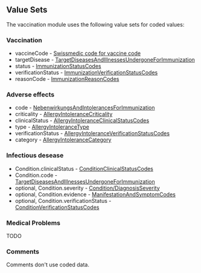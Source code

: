 ## Value Sets

The vaccination module uses the following value sets for coded values:

### Vaccination

- vaccineCode - [Swissmedic code for vaccine code](http://fhir.ch/ig/ch-vacd/ValueSet-ch-vacd-vaccines-vs.html)
- targetDisease - [TargetDiseasesAndIllnessesUndergoneForImmunization](http://fhir.ch/ig/ch-vacd/ValueSet-ch-vacd-targetdiseasesandillnessesundergoneforimmunization-vs.html)
- status - [ImmunizationStatusCodes](http://hl7.org/fhir/R4/valueset-immunization-status.html)
- verificationStatus - [ImmunizationVerificationStatusCodes](https://fhir.ch/ig/ch-vacd/ValueSet-ch-vacd-verification-status-vs.html)
- reasonCode - [ImmunizationReasonCodes](http://hl7.org/fhir/R4/valueset-immunization-reason.html)


### Adverse effects

- code - [NebenwirkungsAndIntolerancesForImmunization](http://fhir.ch/ig/ch-vacd/ValueSet-ch-vacd-immunization-allergyintolerances-vs.html)
- criticality - [AllergyIntoleranceCriticality](http://hl7.org/fhir/R4/valueset-allergy-intolerance-criticality.html)
- clinicalStatus - [AllergyIntoleranceClinicalStatusCodes](http://hl7.org/fhir/R4/valueset-allergyintolerance-clinical.html)
- type - [AllergyIntoleranceType](http://hl7.org/fhir/R4/valueset-allergy-intolerance-type.html)
- verificationStatus - [AllergyIntoleranceVerificationStatusCodes](http://hl7.org/fhir/R4/valueset-allergyintolerance-verification.html)
- category - [AllergyIntoleranceCategory](http://hl7.org/fhir/R4/valueset-allergy-intolerance-category.html)


### Infectious desease

- Condition.clinicalStatus - [ConditionClinicalStatusCodes](http://hl7.org/fhir/R4/valueset-condition-clinical.html)
- Condition.code - [TargetDiseasesAndIllnessesUndergoneForImmunization](http://fhir.ch/ig/ch-vacd/ValueSet-ch-vacd-targetdiseasesandillnessesundergoneforimmunization-vs.html)
- optional, Condition.severity - [Condition/DiagnosisSeverity](http://hl7.org/fhir/R4/valueset-condition-severity.html)
- optional, Condition.evidence - [ManifestationAndSymptomCodes](http://hl7.org/fhir/R4/valueset-manifestation-or-symptom.html)
- optional, Condition.verificationStatus - [ConditionVerificationStatusCodes](http://hl7.org/fhir/R4/valueset-condition-ver-status.html)

### Medical Problems
TODO


### Comments

Comments don't use coded data.
